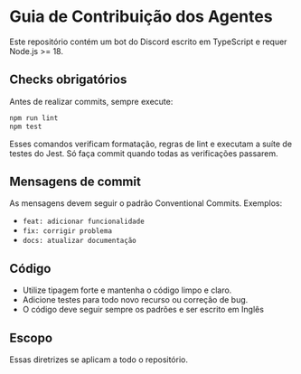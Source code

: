 # Guia de Contribuição dos Agentes

Este repositório contém um bot do Discord escrito em TypeScript e requer Node.js >= 18.

## Checks obrigatórios

Antes de realizar commits, sempre execute:

```bash
npm run lint
npm test
```

Esses comandos verificam formatação, regras de lint e executam a suíte de testes do Jest. Só faça commit quando todas as verificações passarem.

## Mensagens de commit

As mensagens devem seguir o padrão Conventional Commits. Exemplos:

- `feat: adicionar funcionalidade`
- `fix: corrigir problema`
- `docs: atualizar documentação`

## Código

- Utilize tipagem forte e mantenha o código limpo e claro.
- Adicione testes para todo novo recurso ou correção de bug.
- O código deve seguir sempre os padrões e ser escrito em Inglês

## Escopo

Essas diretrizes se aplicam a todo o repositório.
